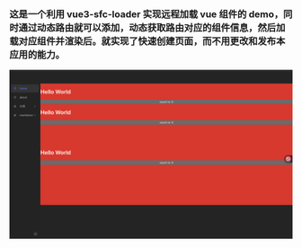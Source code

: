 ### 这是一个利用 vue3-sfc-loader 实现远程加载 vue 组件的 demo，同时通过动态路由就可以添加，动态获取路由对应的组件信息，然后加载对应组件并渲染后。就实现了快速创建页面，而不用更改和发布本应用的能力。

![异步加载组件](https://github.com/black-lattice/dyanload/blob/main/docs/index.png)
